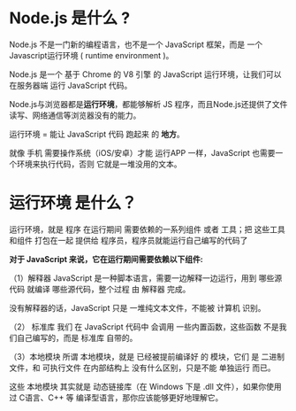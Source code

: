 # Node.js 是什么 ?   
Node.js 不是一门新的编程语言，也不是一个 JavaScript 框架，而是 一个 Javascript运行环境 ( runtime environment )。  

Node.js 是一个 基于 Chrome 的 V8 引擎 的 JavaScript 运行环境，让我们可以 在服务器端 运行 JavaScript 代码。  

Node.js与浏览器都是**运行环境**，都能够解析 JS 程序，而且Node.js还提供了文件读写、网络通信等浏览器没有的能力。  

运行环境 = 能让 JavaScript 代码 跑起来 的 **地方**。  

就像 手机 需要操作系统（iOS/安卓）才能 运行APP 一样，JavaScript 也需要一个环境来执行代码，否则 它就是一堆没用的文本。

# 运行环境 是什么？   

运行环境，就是 程序 在运行期间 需要依赖的一系列组件 或者 工具；把 这些工具和组件 打包在一起 提供给 程序员，程序员就能运行自己编写的代码了  

**对于 JavaScript 来说，它在运行期间需要依赖以下组件:**   

（1）解释器
JavaScript 是一种脚本语言，需要一边解释一边运行，用到 哪些源代码 就编译 哪些源代码，整个过程 由 解释器 完成。  

没有解释器的话，JavaScript 只是 一堆纯文本文件，不能被 计算机 识别。  


（2） 标准库
我们 在 JavaScript 代码中 会调用 一些内置函数，这些函数 不是我们自己编写的，而是 标准库 自带的。

（3）本地模块
所谓 本地模块，就是 已经被提前编译好 的 模块，它们 是 二进制文件，和 可执行文件 在内部结构上 没有什么区别，只是不能 单独运行 而已。  

这些 本地模块 其实就是 动态链接库（在 Windows 下是 .dll 文件），如果你使用过 C语言、C++ 等 编译型语言，那你应该能够更好地理解它。     




